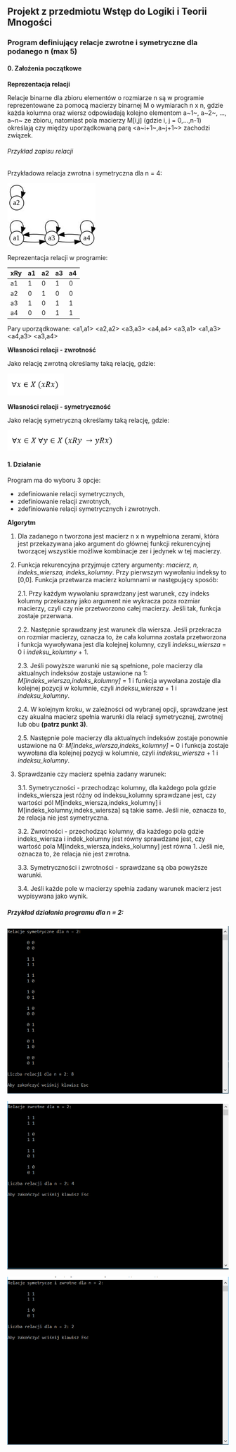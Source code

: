 ## Projekt z przedmiotu Wstęp do Logiki i Teorii Mnogości
### Program definiujący relacje zwrotne i symetryczne dla podanego n (max 5)
#### 0. Założenia początkowe
**Reprezentacja relacji**

Relacje binarne dla zbioru elementów o rozmiarze n są w programie reprezentowane za pomocą macierzy binarnej M o wymiarach n x n, gdzie każda kolumna oraz wiersz odpowiadają kolejno elementom a~1~, a~2~, ..., a~n~ ze zbioru, natomiast pola macierzy M[i,j] (gdzie i, j = 0,...,n-1) określają czy między uporządkowaną parą <a~i+1~,a~j+1~> zachodzi związek.

###### Przykład zapisu relacji

Przykładowa relacja zwrotna i symetryczna dla n = 4:

![picture](img/graphchart.jpg)

Reprezentacja relacji w programie:

| xRy  | a1 | a2 | a3 | a4 | 
| --- | --- | --- | --- | --- |
| a1  | 1  | 0  | 1  | 0  |
| a2  | 0  | 1  | 0  | 0  |
| a3  | 1  | 0  | 1  | 1  |
| a4  | 0  | 0  | 1  | 1  |

Pary uporządkowane:
<a1,a1>
<a2,a2>
<a3,a3>
<a4,a4>
<a3,a1>
<a1,a3>
<a4,a3>
<a3,a4>

**Własności relacji - zwrotność**

Jako relację zwrotną określamy taką relację, gdzie:

![picture2](img/1.PNG)

**Własności relacji - symetryczność**

Jako relację symetryczną określamy taką relację, gdzie:

![picture3](img/2.PNG)

#### 1. Działanie

Program ma do wyboru 3 opcje: 
- zdefiniowanie relacji symetrycznych, 
- zdefiniowanie relacji zwrotnych,
- zdefiniowanie relacji symetrycznych i zwrotnych.

**Algorytm**

1. Dla zadanego n tworzona jest macierz n x n wypełniona zerami, która jest przekazywana jako argument do głównej funkcji rekurencyjnej tworzącej wszystkie możliwe kombinacje zer i jedynek w tej macierzy.

2. Funkcja rekurencyjna przyjmuje cztery argumenty: _macierz, n, indeks_wiersza, indeks_kolumny_. Przy pierwszym wywołaniu indeksy to [0,0]. Funkcja przetwarza macierz kolumnami w następujący sposób:

    2.1. Przy każdym wywołaniu sprawdzany jest warunek, czy indeks kolumny przekazany jako argument nie wykracza poza rozmiar macierzy, czyli czy nie przetworzono całej macierzy. Jeśli tak, funkcja zostaje przerwana.
    
    2.2. Następnie sprawdzany jest warunek dla wiersza. Jeśli przekracza on rozmiar macierzy, oznacza to, że cała kolumna została przetworzona i funkcja wywoływana jest dla kolejnej kolumny, czyli _indeksu_wiersza_ = 0 i _indeksu_kolumny_ + 1.
    
    2.3. Jeśli powyższe warunki nie są spełnione, pole macierzy dla aktualnych indeksów zostaje ustawione na 1: _M[indeks_wiersza,indeks_kolumny]_ = 1 i funkcja wywołana zostaje dla kolejnej pozycji w kolumnie, czyli _indeksu_wiersza_ + 1 i _indeksu_kolumny_.
    
    2.4. W kolejnym kroku, w zależności od wybranej opcji, sprawdzane jest czy akualna macierz spełnia warunki dla relacji symetrycznej, zwrotnej lub obu **(patrz punkt 3)**.
    
    2.5. Następnie pole macierzy dla aktualnych indeksów zostaje ponownie ustawione na 0: _M[indeks_wiersza,indeks_kolumny]_ = 0 i funkcja zostaje wywołana dla kolejnej pozycji w kolumnie, czyli  _indeksu_wiersza_ + 1 i _indeksu_kolumny_.
    
3. Sprawdzanie czy macierz spełnia zadany warunek:
    
     3.1. Symetryczności - przechodząc kolumny, dla każdego pola gdzie indeks_wiersza jest różny od indeksu_kolumny sprawdzane jest, czy wartości pól M[indeks_wiersza,indeks_kolumny] i M[indeks_kolumny,indeks_wiersza] są takie same. Jeśli nie, oznacza to, że relacja nie jest symetryczna.
        
     3.2. Zwrotności - przechodząc kolumny, dla każdego pola gdzie indeks_wiersza i indek_kolumny jest równy sprawdzane jest, czy wartość pola M[indeks_wiersza,indeks_kolumny] jest równa 1. Jeśli nie, oznacza to, że relacja nie jest zwrotna.
        
     3.3. Symetryczności i zwrotności - sprawdzane są oba powyższe warunki.
        
     3.4. Jeśli każde pole w macierzy spełnia zadany warunek macierz jest wypisywana jako wynik.
     
##### Przykład działania programu dla n = 2:

![symmetric](img/symmetric.PNG)

![reflexive](img/reflexive.PNG)

![both](img/both.PNG)
